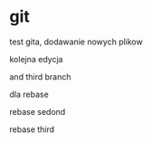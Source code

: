 # git

test gita, dodawanie nowych plikow

kolejna edycja

and third branch

dla rebase

rebase sedond

rebase third 